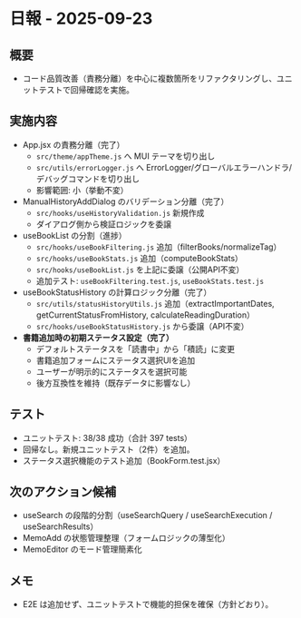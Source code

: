 # 日報 - 2025-09-23

## 概要
- コード品質改善（責務分離）を中心に複数箇所をリファクタリングし、ユニットテストで回帰確認を実施。

## 実施内容
- App.jsx の責務分離（完了）
  - `src/theme/appTheme.js` へ MUI テーマを切り出し
  - `src/utils/errorLogger.js` へ ErrorLogger/グローバルエラーハンドラ/デバッグコマンドを切り出し
  - 影響範囲: 小（挙動不変）
- ManualHistoryAddDialog のバリデーション分離（完了）
  - `src/hooks/useHistoryValidation.js` 新規作成
  - ダイアログ側から検証ロジックを委譲
- useBookList の分割（進捗）
  - `src/hooks/useBookFiltering.js` 追加（filterBooks/normalizeTag）
  - `src/hooks/useBookStats.js` 追加（computeBookStats）
  - `src/hooks/useBookList.js` を上記に委譲（公開API不変）
  - 追加テスト: `useBookFiltering.test.js`, `useBookStats.test.js`
- useBookStatusHistory の計算ロジック分離（完了）
  - `src/utils/statusHistoryUtils.js` 追加（extractImportantDates, getCurrentStatusFromHistory, calculateReadingDuration）
  - `src/hooks/useBookStatusHistory.js` から委譲（API不変）
- **書籍追加時の初期ステータス設定（完了）**
  - デフォルトステータスを「読書中」から「積読」に変更
  - 書籍追加フォームにステータス選択UIを追加
  - ユーザーが明示的にステータスを選択可能
  - 後方互換性を維持（既存データに影響なし）

## テスト
- ユニットテスト: 38/38 成功（合計 397 tests）
- 回帰なし。新規ユニットテスト（2件）を追加。
- ステータス選択機能のテスト追加（BookForm.test.jsx）

## 次のアクション候補
- useSearch の段階的分割（useSearchQuery / useSearchExecution / useSearchResults）
- MemoAdd の状態管理整理（フォームロジックの薄型化）
- MemoEditor のモード管理簡素化

## メモ
- E2E は追加せず、ユニットテストで機能的担保を確保（方針どおり）。
